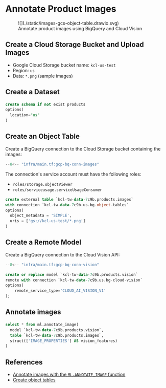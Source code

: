 # Annotate Product Images

<figure markdown="span">
  ![](./static/images-gcs-object-table.drawio.svg)
  <figcaption>Annotate product images using BigQuery and Cloud Vision</figcaption>
</figure>


## Create a Cloud Storage Bucket and Upload Images

- Google Cloud Storage bucket name: `kcl-us-test`
- Region: `us`
- Data: `*.png` (sample images)

## Create a Dataset

```sql
create schema if not exist products
options(
  location="us"
)
```

## Create an Object Table

Create a BigQuery connection to the Cloud Storage bucket containing the images:

```terraform
--8<-- "infra/main.tf:gcp-bq-conn-images"
```

The connection's service account must have the following roles:

- `roles/storage.objectViewer`
- `roles/serviceusage.serviceUsageConsumer`

```sql
create external table `kcl-tw-data-7c9b.products.images`
with connection `kcl-tw-data-7c9b.us.bg-object-tables`
options(
  object_metadata = 'SIMPLE',
  uris = ['gs://kcl-us-test/*.png']
)
```

## Create a Remote Model

Create a BigQuery connection to the Cloud Vision API:

```terraform
--8<-- "infra/main.tf:gcp-bq-conn-vision"
```

```sql
create or replace model `kcl-tw-data-7c9b.products.vision`
remote with connection `kcl-tw-data-7c9b.us.bg-cloud-vision`
options(
    remote_service_type='CLOUD_AI_VISION_V1'
);
```

## Annotate images

```sql
select * from ml.annotate_image(
  model `kcl-tw-data-7c9b.products.vision`,
  table `kcl-tw-data-7c9b.products.images`,
  struct(['IMAGE_PROPERTIES'] AS vision_features)
)
```

## References

- [Annotate images with the `ML.ANNOTATE_IMAGE` function](https://cloud.google.com/bigquery/docs/annotate-image)
- [Create object tables](https://cloud.google.com/bigquery/docs/object-tables)